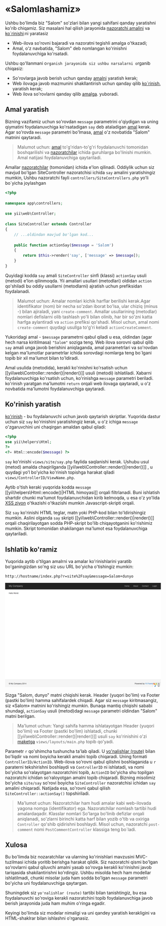 «Salomlashamiz»
================

Ushbu bo'limda biz "Salom" so'zlari bilan yangi sahifani qanday yaratishni ko'rib chiqamiz. Siz masalani hal qilish jarayonida
[nazoratchi amalini](structure-controllers.md) va [ko`rinishi](structure-views.md):ni yaratasiz

* Web-ilova so'rovni bajaradi va nazoratni tegishli amalga o'tkazadi;
* Amal, o'z navbatida, "Salom" deb nomlangan ko'rinishni foydalanuvchiga ko'rsatadi.

Ushbu qo'llanmani o`rganish jarayonida siz ushbu narsalarni o`rganib chiqasiz:

* So'rovlarga javob berish uchun qanday [amalni](structure-controllers.md) yaratish kerak;
* Web ilovaga javob mazmunini shakllantirish uchun qanday qilib [ko`rinish](structure-views.md), yaratish kerak;
* Web ilova so'rovlarni qanday  qilib [amalga](structure-controllers.md). yuboradi.


Amal yaratish <span id="creating-action"></span>
------------------------------------------------


Bizning vazifamiz uchun so'rovdan `message` parametrini o'qiydigan va uning qiymatini foydalanuvchiga ko'rsatadigan `say` deb ataladigan [amal](structure-controllers.md) kerak.
Agar so'rovda `message` parametri bo'lmasa, [amal](structure-controllers.md) o'z novbatida "Salom" matnini qaytaradi.
> Malumot uchun: [amal](structure-controllers.md) to'g'ridan-to'g'ri foydalanuvchi tomonidan boshqarilishi va [nazoratchilar](structure-controllers.md) ichida guruhlarga bo'linishi mumkin. Amal natijasi foydalanuvchiga qaytariladi.

Amallar [nazoratchilar](structure-controllers.md) (tomonidan) ichida e'lon qilinadi.
Oddiylik uchun siz mavjud bo'lgan SiteController nazoratchisi ichida `say` amalini yaratishingiz mumkin, Ushbu nazoratchi fayli `controllers/SiteControllers.php` yo'li bo`yicha joylashgan
```php
<?php

namespace app\controllers;

use yii\web\Controller;

class SiteController extends Controller
{
    // ...oldindan mavjud bo'lgan kod...

    public function actionSay($message = 'Salom')
    {
        return $this->render('say', ['message' => $message]);
    }
}
```

Quyidagi kodda `say` amali `SiteController` sinfi (klassi) `actionSay` usuli (metodi) e'lon qilinmoqda.
Yii amallari usullari (metodlari) oldidan `action` qo'shiladi bu oddiy usullarni (metodlarni) ajratish uchun prefiksidan foydalanadi.

> Malumot uchun: Amalar nomlari kichik harflar berilishi kerak.Agar identifikator (nom) bir necha so'zdan iborat bo'lsa, ular
  chiziq (minus -) bilan ajiraladi, yani `create-comment`. Amallar usullarining (metodlar) nomlari defislarni olib tashlash yo'li bilan olinib, har bir so'zni katta harfga aylantiradi va `action` prefiksi qo'shadi.
  Misol uchun, amal nomi `create-comment` quydagi usullga to'g'ri keladi `actionCreateComment`.

Yukoridagi amal - `$message` parametrni qabul qiladi u esa, oldindan (agar hech narsa kiritilmasa) `"Salom"` soziga teng. Web ilova sorovni qabul qilib
`say` amali unga javob berishini aniqlaganda, amal parametrlari va so'rovdan kelgan ma'lumotlar parametrlar ichida sorovdagi nomlarga teng bo`lgani topib bir xil ma'lumot bilan to'ldiradi.

Amal usulida (metodida), kerakli ko'rinishni ko'rsatish uchun [[yii\web\Controller::render()|render()]] usuli (metodi) ishlatiladi. Xabarni foydalanuvchiga ko'rsatish uchun, ko'rinishga `message` parametri beriladi.
ko'rinish yaratgan ma'lumotni `return` orqali web ilovaga qaytaradi, u o'z novbatida ma'lumotni foydalanuvchiga qaytaradi.


Ko'rinish yaratish<span id="creating-view"></span>
---------------------------------------------------

[ko'rinish](structure-views.md) - bu foydalanuvchi uchun javob qaytarish skriptlar. Yuqorida dastur uchun siz `say` ko'rinishini yaratishingiz kerak, u o'z ichiga `message` o'zgaruvchini uni chaqirgan amaldan qabul qiladi:

```php
<?php
use yii\helpers\Html;
?>
<?= Html::encode($message) ?>
```

`say` ko'rinishi `views/site/say.php` faylida saqlanishi kerak. Ushubu usul (metod) amalda chaqirilganda [[yii\web\Controller::render()|render()]]
, u quydagi yo'l bo'yicha ko'rinish topishga harakat qiladi `views/ControllerID/ViewName.php`.

Aytib o'tish keraki yuqorida kodda `message` [[yii\helpers\Html::encode()|HTML himoyasi]] orqali filtrlanadi.
Buni ishlatish shartdir chunki ma'lumot foydalanuvchidan kirib kelmoqda, u esa o'z yo'lida [XSS ziyon](http://ru.wikipedia.org/wiki/%D0%9C%D0%B5%D0%B6%D1%81%D0%B0%D0%B9%D1%82%D0%BE%D0%B2%D1%8B%D0%B9_%D1%81%D0%BA%D1%80%D0%B8%D0%BF%D1%82%D0%B8%D0%BD%D0%B3)
o'tkazishi o'tkazishi mumkin Javascript-skripti orqali.

Siz `say` ko'rinishi HTML teglar, matn yoki PHP-kod bilan to'ldirishingiz mumkin. Aslini olganda `say` skripti [[yii\web\Controller::render()|render()]] orqali chaqirilayotgan sodda PHP-skript bo'lib chiqayotganini ko'rishimiz mumkin. Skript tomonidan shakilangan ma'lumot esa foydalanuvchiga qaytariladi.


Ishlatib ko'ramiz <span id="trying-it-out"></span>
--------------------------------------

Yuqorida aytib o'tilgan amalrni va amalar ko'rinishlarini yaratib bo'ganingizdan so'ng siz usu URL bo'yicha o'tishingiz mumkin:

```
http://hostname/index.php?r=site%2Fsay&message=Salom+dunyo
```

![Salom, dunyo](images/start-hello-world.png)

Sizga "Salom, dunyo" matni chiqishi kerak. Header (yuqori bo'lim) va  Footer (pastki bo'lim) hamma sahifalardek chiqadi.
Agar siz `message` kiritmasangiz, siz «Salom» matnini ko'rishingiz mumkin. Bunaqa mantiq chiqishi sababi shundagi, `actionSay` usuli (metod)dagi `message` parametri oldindan "Salom" matni berilgan.

> Ma'lumot uchun: Yangi sahifa hamma ishlatayotgan Header (yuqori bo'limi) va Footer (pastki bo'lim) ishlatadi, chunki 
  [[yii\web\Controller::render()|render()]] usuli `say` ko'rinishini o'zi [maketga](structure-views.md) `views/layouts/main.php`  topib qo'yadi.

Parametr `r` qo'shimcha tushuncha ta'lab qiladi. U [yo'nalishlar (route)](runtime-routing.md) bilan bo'liqdir va nomi boyicha kerakli amalni topib chiqaradi. Uning formati `ControllerID/ActionID`. Web-ilova so'rovni qabul qilishni boshlaganida u `r` paraterni tekshirishni boshlaydi va `ControllerID` ni ishlatadi, va nomi bo'yicha so'ralayotgan nazoratchini topib, `ActionID` bo'yicha shu topilgan nazoratchi ichidan so'raloyotgan amalni topib chiqaradi.
Bizning misolimiz bo'yicha `site/say` so'rovi boyicha `SiteController` nazoratchisi ichidan `say` amalini chiqaradi.
Natijada esa, so'rovni qabul qilish `SiteController::actionSay()` topshiriladi.

> Ma'lumot uchun: Nazoratchilar ham hudi amalar kabi web-ilovada yagona nomga (identifikator) ega.
  Nazoratchilar nomlash tartibi hudi amalardaqadir. Klasslar nomlari So'larga bo'linib defizlar orqali aniqlanadi, so'zlarni birinchi katta harf bilan yozib o'tib va oxiriga `Controller` qo'shib qidirishni boshlaydi. Misol uchun, nazoratchi `post-comment` nomi `PostCommentController` klassiga teng bo`ladi.


Xulosa <span id="summary"></span>
-----------------------------

Bu bo'limda biz nozaratchilar va ularning ko'rinishlari mavzusini MVC-tuzilmasi ichida yoritib berishga harakat qildik. Siz nazoratchi qismi bo'lgan so'rovlarni qabul qiluvchi amalni yasab so'rovga kerakli ko'rinishni javob tariqasida shakilantirishni ko'rdingiz. Ushbu misolda hech ham modellar ishlatilmadi, chunki misolar juda ham sodda bo'lgan `message` parametri bo'yicha uni foydalanuvchiga qaytargan.

Shuningdek siz `yo'nalishlar (route)` tartibi bilan tanishtingiz, bu esa foydalanuvchi so'roviga kerakli nazoratchini topib foydalanuvchiga javob berish jarayonida juda ham muhim o'ringa egadir.

Keyingi bo'limda siz modelar nimaligi va uni qandey yaratish kerakligini va HTML-shaklrar bilan ishlashni o'rganasiz.

